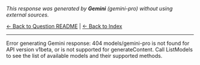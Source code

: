 <!-- 
Generated by: gemini
Model: gemini-pro
Prompt type: default
Generated at: 2025-06-07T16:16:19.047950
-->

*This response was generated by **Gemini** (gemini-pro) without using external sources.*

[← Back to Question README](README.md) | [← Back to Index](../README.md)

---

Error generating Gemini response: 404 models/gemini-pro is not found for API version v1beta, or is not supported for generateContent. Call ListModels to see the list of available models and their supported methods.